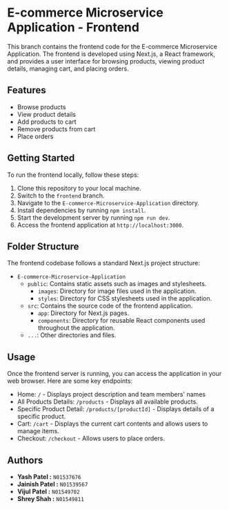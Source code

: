 # E-commerce Microservice Application - Frontend

This branch contains the frontend code for the E-commerce Microservice Application. The frontend is developed using Next.js, a React framework, and provides a user interface for browsing products, viewing product details, managing cart, and placing orders.

## Features

- Browse products
- View product details
- Add products to cart
- Remove products from cart
- Place orders

## Getting Started

To run the frontend locally, follow these steps:

1. Clone this repository to your local machine.
2. Switch to the `frontend` branch.
3. Navigate to the `E-commerce-Microservice-Application` directory.
4. Install dependencies by running `npm install`.
5. Start the development server by running `npm run dev`.
6. Access the frontend application at `http://localhost:3000`.

## Folder Structure

The frontend codebase follows a standard Next.js project structure:

- `E-commerce-Microservice-Application`
  - `public`: Contains static assets such as images and stylesheets.
	  - `images`: Directory for image files used in the application.
	  - `styles`: Directory for CSS stylesheets used in the application.
  - `src`: Contains the source code of the frontend application.
	  - `app`: Directory for Next.js pages.
	  - `components`: Directory for reusable React components used throughout the application.
  - `...`: Other directories and files.

## Usage

Once the frontend server is running, you can access the application in your web browser. Here are some key endpoints:

- Home: `/` - Displays project description and team members' names
- All Products Details: `/products` - Displays all available products.
- Specific Product Detail: `/products/[productId]` - Displays details of a specific product.
- Cart: `/cart` - Displays the current cart contents and allows users to manage items.
- Checkout: `/checkout` - Allows users to place orders.

## Authors

- **Yash Patel :** `N01537676`
- **Jainish Patel :** `N01539567`
- **Vijul Patel :** `N01549702`
- **Shrey Shah :** `N01549811`
